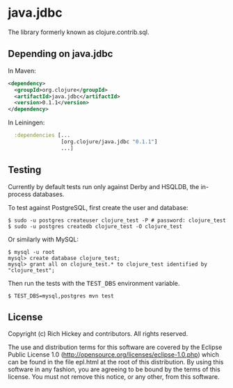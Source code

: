 # java.jdbc

The library formerly known as clojure.contrib.sql.

## Depending on java.jdbc

In Maven:

```xml
<dependency>
  <groupId>org.clojure</groupId>
  <artifactId>java.jdbc</artifactId>
  <version>0.1.1</version>
</dependency>
```

In Leiningen:

```clj
  :dependencies [...
                 [org.clojure/java.jdbc "0.1.1"]
                 ...]
```

## Testing

Currently by default tests run only against Derby and HSQLDB, the
in-process databases.

To test against PostgreSQL, first create the user and database:

    $ sudo -u postgres createuser clojure_test -P # password: clojure_test
    $ sudo -u postgres createdb clojure_test -O clojure_test

Or similarly with MySQL:

    $ mysql -u root
    mysql> create database clojure_test;
    mysql> grant all on clojure_test.* to clojure_test identified by "clojure_test";

Then run the tests with the <tt>TEST_DBS</tt> environment variable.

    $ TEST_DBS=mysql,postgres mvn test

## License

Copyright (c) Rich Hickey and contributors. All rights reserved.

The use and distribution terms for this software are covered by the
Eclipse Public License 1.0 (http://opensource.org/licenses/eclipse-1.0.php)
which can be found in the file epl.html at the root of this distribution.
By using this software in any fashion, you are agreeing to be bound by
the terms of this license.
You must not remove this notice, or any other, from this software.


